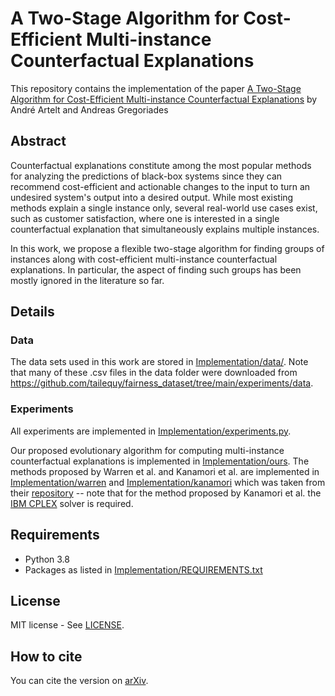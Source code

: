 # A Two-Stage Algorithm for Cost-Efficient Multi-instance Counterfactual Explanations

This repository contains the implementation of the paper [A Two-Stage Algorithm for Cost-Efficient Multi-instance Counterfactual Explanations](paper.pdf) by André Artelt and Andreas Gregoriades

## Abstract

Counterfactual explanations constitute among the most popular methods for analyzing the predictions of black-box systems since they can recommend cost-efficient and actionable changes to the input to turn an undesired system's output into a desired output. While most existing methods explain a single instance only, several real-world use cases exist, such as customer satisfaction, where one is interested in a single counterfactual explanation that simultaneously explains multiple instances.

In this work, we propose a flexible two-stage algorithm for finding groups of instances along with cost-efficient multi-instance counterfactual explanations. In particular, the aspect of finding such groups has been mostly ignored in the literature so far.

## Details

### Data

The data sets used in this work are stored in [Implementation/data/](Implementation/data/). Note that many of these .csv files in the data folder were downloaded from https://github.com/tailequy/fairness_dataset/tree/main/experiments/data.

### Experiments

All experiments are implemented in [Implementation/experiments.py](Implementation/experiments.py).

Our proposed evolutionary algorithm for computing multi-instance counterfactual explanations is implemented in [Implementation/ours](Implementation/ours). The methods proposed by Warren et al. and Kanamori et al. are implemented in [Implementation/warren](Implementation/warren) and [Implementation/kanamori](Implementation/kanamori) which was taken from their [repository](https://github.com/kelicht/cet) -- note that for the method proposed by Kanamori et al. the [IBM CPLEX](https://www.ibm.com/de-de/products/ilog-cplex-optimization-studio) solver is required. 

## Requirements

- Python 3.8
- Packages as listed in [Implementation/REQUIREMENTS.txt](Implementation/REQUIREMENTS.txt)

## License

MIT license - See [LICENSE](LICENSE).

## How to cite

You can cite the version on [arXiv](https://arxiv.org/abs/2403.01221).

